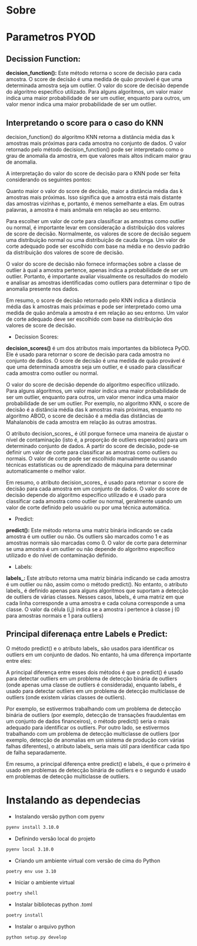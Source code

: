 # Sobre 



# Parametros PYOD
## Decission Function:

**decision_function():** Este método retorna o score de decisão para cada amostra. O score de decisão é uma medida de quão provável é que uma determinada amostra seja um outlier. O valor do score de decisão depende do algoritmo específico utilizado. Para alguns algoritmos, um valor maior indica uma maior probabilidade de ser um outlier, enquanto para outros, um valor menor indica uma maior probabilidade de ser um outlier.


## Interpretando o score para o caso do KNN

decision_function() do algoritmo KNN retorna a distância média das k amostras mais próximas para cada amostra no conjunto de dados. O valor retornado pelo método decision_function() pode ser interpretado como o grau de anomalia da amostra, em que valores mais altos indicam maior grau de anomalia.

A interpretação do valor do score de decisão para o KNN pode ser feita considerando os seguintes pontos:

Quanto maior o valor do score de decisão, maior a distância média das k amostras mais próximas. Isso significa que a amostra está mais distante das amostras vizinhas e, portanto, é menos semelhante a elas. Em outras palavras, a amostra é mais anômala em relação ao seu entorno.

Para escolher um valor de corte para classificar as amostras como outlier ou normal, é importante levar em consideração a distribuição dos valores de score de decisão. Normalmente, os valores de score de decisão seguem uma distribuição normal ou uma distribuição de cauda longa. Um valor de corte adequado pode ser escolhido com base na média e no desvio padrão da distribuição dos valores de score de decisão.

O valor do score de decisão não fornece informações sobre a classe de outlier à qual a amostra pertence, apenas indica a probabilidade de ser um outlier. Portanto, é importante avaliar visualmente os resultados do modelo e analisar as amostras identificadas como outliers para determinar o tipo de anomalia presente nos dados.

Em resumo, o score de decisão retornado pelo KNN indica a distância média das k amostras mais próximas e pode ser interpretado como uma medida de quão anômala a amostra é em relação ao seu entorno. Um valor de corte adequado deve ser escolhido com base na distribuição dos valores de score de decisão.


- Decission Scores:

**decision_scores()** é um dos atributos mais importantes da biblioteca PyOD. Ele é usado para retornar o score de decisão para cada amostra no conjunto de dados. O score de decisão é uma medida de quão provável é que uma determinada amostra seja um outlier, e é usado para classificar cada amostra como outlier ou normal.

O valor do score de decisão depende do algoritmo específico utilizado. Para alguns algoritmos, um valor maior indica uma maior probabilidade de ser um outlier, enquanto para outros, um valor menor indica uma maior probabilidade de ser um outlier. Por exemplo, no algoritmo KNN, o score de decisão é a distância média das k amostras mais próximas, enquanto no algoritmo ABOD, o score de decisão é a média das distâncias de Mahalanobis de cada amostra em relação às outras amostras.

O atributo decision_scores_ é útil porque fornece uma maneira de ajustar o nível de contaminação (isto é, a proporção de outliers esperados) para um determinado conjunto de dados. A partir do score de decisão, pode-se definir um valor de corte para classificar as amostras como outliers ou normais. O valor de corte pode ser escolhido manualmente ou usando técnicas estatísticas ou de aprendizado de máquina para determinar automaticamente o melhor valor.

Em resumo, o atributo decision_scores_ é usado para retornar o score de decisão para cada amostra em um conjunto de dados. O valor do score de decisão depende do algoritmo específico utilizado e é usado para classificar cada amostra como outlier ou normal, geralmente usando um valor de corte definido pelo usuário ou por uma técnica automática.

- Predict:

**predict():** Este método retorna uma matriz binária indicando se cada amostra é um outlier ou não. Os outliers são marcados como 1 e as amostras normais são marcadas como 0. O valor de corte para determinar se uma amostra é um outlier ou não depende do algoritmo específico utilizado e do nível de contaminação definido.

- Labels:

**labels_:** Este atributo retorna uma matriz binária indicando se cada amostra é um outlier ou não, assim como o método predict(). No entanto, o atributo labels_ é definido apenas para alguns algoritmos que suportam a detecção de outliers de várias classes. Nesses casos, labels_ é uma matriz em que cada linha corresponde a uma amostra e cada coluna corresponde a uma classe. O valor da célula (i,j) indica se a amostra i pertence à classe j (0 para amostras normais e 1 para outliers)


## Principal diferenaça entre Labels e Predict:

O método predict() e o atributo labels_ são usados para identificar os outliers em um conjunto de dados. No entanto, há uma diferença importante entre eles:

A principal diferença entre esses dois métodos é que o predict() é usado para detectar outliers em um problema de detecção binária de outliers (onde apenas uma classe de outliers é considerada), enquanto labels_ é usado para detectar outliers em um problema de detecção multiclasse de outliers (onde existem várias classes de outliers).

Por exemplo, se estivermos trabalhando com um problema de detecção binária de outliers (por exemplo, detecção de transações fraudulentas em um conjunto de dados financeiros), o método predict() seria o mais adequado para identificar os outliers. Por outro lado, se estivermos trabalhando com um problema de detecção multiclasse de outliers (por exemplo, detecção de anomalias em um sistema de produção com várias falhas diferentes), o atributo labels_ seria mais útil para identificar cada tipo de falha separadamente.

Em resumo, a principal diferença entre predict() e labels_ é que o primeiro é usado em problemas de detecção binária de outliers e o segundo é usado em problemas de detecção multiclasse de outliers.

# Instalando as dependecias 

- Instalando versão python com pyenv 
```bash
pyenv install 3.10.0
```

- Definindo versão local do projeto
```bash
pyenv local 3.10.0
```

- Criando um ambiente virtual com versão de cima do Python
```bash 
poetry env use 3.10
```

- Iniciar o ambiente virtual
```bash 
poetry shell
```
- Instalar bibliotecas python .toml
```bash 
poetry install
```

- Instalar o arquivo python
```bash
python setup.py develop
```